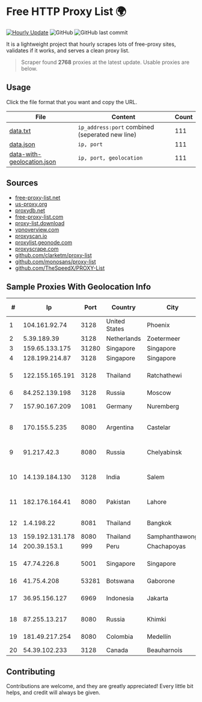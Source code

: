 
# Free HTTP Proxy List 🌍

[![Hourly Update](https://github.com/mertguvencli/http-proxy-list/actions/workflows/main.yml/badge.svg?branch=main)](https://github.com/mertguvencli/http-proxy-list/actions/workflows/main.yml)
![GitHub](https://img.shields.io/github/license/mertguvencli/http-proxy-list)
![GitHub last commit](https://img.shields.io/github/last-commit/mertguvencli/http-proxy-list)

It is a lightweight project that hourly scrapes lots of free-proxy sites, validates if it works, and serves a clean proxy list.


> Scraper found **2768** proxies at the latest update. Usable proxies are below.

## Usage

Click the file format that you want and copy the URL.


|File|Content|Count|
|----|-------|-----|
|[data.txt](https://raw.githubusercontent.com/mertguvencli/http-proxy-list/main/proxy-list/data.txt)|`ip_address:port` combined (seperated new line)|111|
|[data.json](https://raw.githubusercontent.com/mertguvencli/http-proxy-list/main/proxy-list/data.json)|`ip, port`|111|
|[data-with-geolocation.json](https://raw.githubusercontent.com/mertguvencli/http-proxy-list/main/proxy-list/data-with-geolocation.json)|`ip, port, geolocation`|111|

## Sources

* [free-proxy-list.net](https://free-proxy-list.net)
* [us-proxy.org](https://www.us-proxy.org)
* [proxydb.net](http://proxydb.net)
* [free-proxy-list.com](https://free-proxy-list.com/?page=&port=&type%5B%5D=http&type%5B%5D=https&up_time=0&search=Search)
* [proxy-list.download](https://www.proxy-list.download/HTTP)
* [vpnoverview.com](https://vpnoverview.com/privacy/anonymous-browsing/free-proxy-servers)
* [proxyscan.io](https://www.proxyscan.io)
* [proxylist.geonode.com](https://proxylist.geonode.com/api/proxy-list?limit=300&page=1&sort_by=lastChecked&sort_type=desc&protocols=http,https)
* [proxyscrape.com](https://api.proxyscrape.com/v2/?request=displayproxies&protocol=http&timeout=10000&country=all&ssl=all&anonymity=all)
* [github.com/clarketm/proxy-list](https://raw.githubusercontent.com/clarketm/proxy-list/master/proxy-list-raw.txt)
* [github.com/monosans/proxy-list](https://raw.githubusercontent.com/monosans/proxy-list/main/proxies/http.txt)
* [github.com/TheSpeedX/PROXY-List](https://raw.githubusercontent.com/TheSpeedX/PROXY-List/master/http.txt)


## Sample Proxies With Geolocation Info

|#|Ip|Port|Country|City|Internet Service Provider|
|-|--|----|-------|----|-------------------------|
|1|104.161.92.74|3128|United States|Phoenix|Input Output Flood LLC|
|2|5.39.189.39|3128|Netherlands|Zoetermeer|ColoCenter b.v.|
|3|159.65.133.175|31280|Singapore|Singapore|DigitalOcean, LLC|
|4|128.199.214.87|3128|Singapore|Singapore|DigitalOcean, LLC|
|5|122.155.165.191|3128|Thailand|Ratchathewi|CAT Telecom Public Company Limited|
|6|84.252.139.198|3128|Russia|Moscow|Yandex.Cloud LLC|
|7|157.90.167.209|1081|Germany|Nuremberg|Hetzner Online GmbH|
|8|170.155.5.235|8080|Argentina|Castelar|Gobernacion de la Provincia de Buenos Aires|
|9|91.217.42.3|8080|Russia|Chelyabinsk|Uralskie Kabelnye Seti Ltd. Verkhny Ufaley|
|10|14.139.184.130|3128|India|Salem|National Knowledge Network|
|11|182.176.164.41|8080|Pakistan|Lahore|Pakistan Telecommuication company limited|
|12|1.4.198.22|8081|Thailand|Bangkok|TOT Public Company Limited|
|13|159.192.131.178|8080|Thailand|Samphanthawong|CAT-BB|
|14|200.39.153.1|999|Peru|Chachapoyas|Airwiz Peru E.I.R.L|
|15|47.74.226.8|5001|Singapore|Singapore|Alibaba Cloud (Singapore) Private Limited|
|16|41.75.4.208|53281|Botswana|Gaborone|OPQ Net|
|17|36.95.156.127|6969|Indonesia|Jakarta|PT. Telekomunikasi Indonesia|
|18|87.255.13.217|8080|Russia|Khimki|BIG TELECOM CLOSED JSC|
|19|181.49.217.254|8080|Colombia|Medellín|Telmex Colombia S.A.|
|20|54.39.102.233|3128|Canada|Beauharnois|OVH SAS|



## Contributing

Contributions are welcome, and they are greatly appreciated! Every
little bit helps, and credit will always be given.

